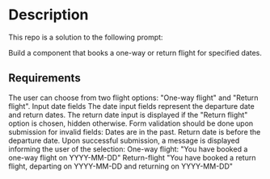 # Description

This repo is a solution to the following prompt:

Build a component that books a one-way or return flight for specified dates.

## Requirements
The user can choose from two flight options: "One-way flight" and "Return flight".
Input date fields
The date input fields represent the departure date and return dates.
The return date input is displayed if the "Return flight" option is chosen, hidden otherwise.
Form validation should be done upon submission for invalid fields:
Dates are in the past.
Return date is before the departure date.
Upon successful submission, a message is displayed informing the user of the selection:
One-way flight: "You have booked a one-way flight on YYYY-MM-DD"
Return-flight "You have booked a return flight, departing on YYYY-MM-DD and returning on YYYY-MM-DD"